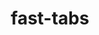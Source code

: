 ---
id: fast-tabs
title: fast-tabs
sidebar_label: fast-tabs
custom_edit_url: https://github.com/microsoft/fast-dna/edit/master/packages/web-components/fast-foundation/src/tabs/fast-tabs.doc.md
---